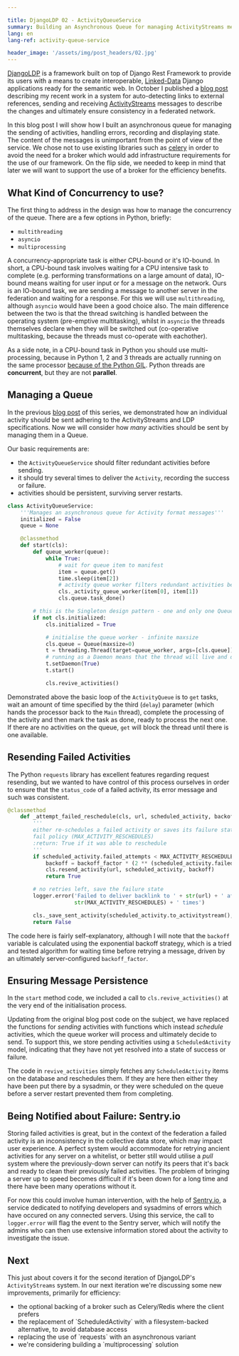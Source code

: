```yaml
---

title: DjangoLDP 02 - ActivityQueueService
summary: Building an Asynchronous Queue for managing ActivityStreams messages in Python
lang: en
lang-ref: activity-queue-service

header_image: '/assets/img/post_headers/02.jpg'
---
```


[DjangoLDP](https://git.startinblox.com/djangoldp-packages/djangoldp) is a framework built on top of Django Rest Framework to provide its users with a means to create interoperable, [Linked-Data](https://www.w3.org/TR/ldp/) Django applications ready for the semantic web. In October I published a [blog post](https://calum.mackervoy.com/en/2020/10/02/backlinks.html) describing my recent work in a system for auto-detecting links to external references, sending and receiving [ActivityStreams](https://www.w3.org/TR/activitystreams-vocabulary/) messages to describe the changes and ultimately ensure consistency in a federated network.

In this blog post I will show how I built an asynchronous queue for managing the sending of activities, handling errors, recording and displaying state. The content of the messages is unimportant from the point of view of the service. We chose not to use existing libraries such as [celery](https://docs.celeryproject.org/en/stable/index.html) in order to avoid the need for a broker which would add infrastructure requirements for the use of our framework. On the flip side, we needed to keep in mind that later we will want to support the use of a broker for the efficiency benefits.

## What Kind of Concurrency to use?

The first thing to address in the design was how to manage the concurrency of the queue. There are a few options in Python, briefly:
* `multithreading`
* `asyncio`
* `multiprocessing`

A concurrency-appropriate task is either CPU-bound or it's IO-bound. In short, a CPU-bound task involves waiting for a CPU intensive task to complete (e.g. performing transformations on a large amount of data), IO-bound means waiting for user input or for a message on the network. Ours is an IO-bound task, we are sending a message to another server in the federation and waiting for a response. For this we will use `multithreading`, although `asyncio` would have been a good choice also. The main difference between the two is that the thread switching is handled between the operating system (pre-emptive multitasking), whilst in `asyncio` the threads themselves declare when they will be switched out (co-operative multitasking, because the threads must co-operate with eachother).

As a side note, in a CPU-bound task in Python you should use multi-processing, because in Python 1, 2 and 3 threads are actually running on the same processor [because of the Python GIL](https://realpython.com/python-gil/). Python threads are **concurrent**, but they are not **parallel**.

## Managing a Queue

In the previous [blog post](https://calum.mackervoy.com/en/2020/10/02/backlinks.html) of this series, we demonstrated how an individual activity should be sent adhering to the ActivityStreams and LDP specifications. Now we will consider how _many_ activities should be sent by managing them in a Queue.

Our basic requirements are:

* the `ActivityQueueService` should filter redundant activities before sending.
* it should try several times to deliver the `Activity`, recording the success or failure.
* activities should be persistent, surviving server restarts.

```python
class ActivityQueueService:
    '''Manages an asynchronous queue for Activity format messages'''
    initialized = False
    queue = None

    @classmethod
    def start(cls):
        def queue_worker(queue):
            while True:
                # wait for queue item to manifest
                item = queue.get()
                time.sleep(item[2])
                # activity queue worker filters redundant activities before sending
                cls._activity_queue_worker(item[0], item[1])
                cls.queue.task_done()

        # this is the Singleton design pattern - one and only one Queue will be running at once
        if not cls.initialized:
            cls.initialized = True

            # initialise the queue worker - infinite maxsize
            cls.queue = Queue(maxsize=0)
            t = threading.Thread(target=queue_worker, args=[cls.queue])
            # running as a Daemon means that the thread will live and die with the Main thread
            t.setDaemon(True)
            t.start()

            cls.revive_activities()
```

Demonstrated above the basic loop of the `ActivityQueue` is to `get` tasks, wait an amount of time specified by the third (`delay`) parameter (which hands the processor back to the `Main` thread), complete the processing of the activity and then mark the task as done, ready to process the next one. If there are no activities on the queue, `get` will block the thread until there is one available.

## Resending Failed Activities

The Python `requests` library has excellent features regarding request resending, but we wanted to have control of this process ourselves in order to ensure that the `status_code` of a failed activity, its error message and such was consistent.

```python
@classmethod
    def _attempt_failed_reschedule(cls, url, scheduled_activity, backoff_factor):
        '''
        either re-schedules a failed activity or saves its failure state, depending on the number of fails and the
        fail policy (MAX_ACTIVITY_RESCHEDULES)
        :return: True if it was able to reschedule
        '''
        if scheduled_activity.failed_attempts < MAX_ACTIVITY_RESCHEDULES:
            backoff = backoff_factor * (2 ** (scheduled_activity.failed_attempts - 1))
            cls.resend_activity(url, scheduled_activity, backoff)
            return True

        # no retries left, save the failure state
        logger.error('Failed to deliver backlink to ' + str(url) + ' after retrying ' +
                     str(MAX_ACTIVITY_RESCHEDULES) + ' times')

        cls._save_sent_activity(scheduled_activity.to_activitystream(), ActivityModel, success=False,    external_id=url, type=scheduled_activity.type, response_code='408')
        return False
```

The code here is fairly self-explanatory, although I will note that the `backoff` variable is calculated using the exponential backoff strategy, which is a tried and tested algorithm for waiting time before retrying a message, driven by an ultimately server-configured `backoff_factor`.

## Ensuring Message Persistence

In the `start` method code, we included a call to `cls.revive_activities()` at the very end of the initialisation process.

Updating from the original blog post code on the subject, we have replaced the functions for _sending_ activities with functions which instead _schedule_ activities, which the queue worker will process and ultimately decide to send. To support this, we store pending activities using a `ScheduledActivity` model, indicating that they have not yet resolved into a state of success or failure.

The code in `revive_activities` simply fetches any `ScheduledActivity` items on the database and reschedules them. If they are here then either they have been put there by a sysadmin, or they were scheduled on the queue before a server restart prevented them from completing.

## Being Notified about Failure: Sentry.io

Storing failed activities is great, but in the context of the federation a failed activity is an inconsistency in the collective data store, which may impact user experience. A perfect system would accommodate for retrying ancient activities for any server on a whitelist, or better still would utilise a _pull_ system where the previously-down server can notify its peers that it's back and ready to clean their previously failed activities. The problem of bringing a server up to speed becomes difficult if it's been down for a long time and there have been many operations without it.

For now this could involve human intervention, with the help of [Sentry.io](https://sentry.io/welcome/), a service dedicated to notifying developers and sysadmins of errors which have occured on any connected servers. Using this service, the call to `logger.error` will flag the event to the Sentry server, which will notify the admins who can then use extensive information stored about the activity to investigate the issue.

## Next

This just about covers it for the second iteration of DjangoLDP's `ActivityStreams` system. In our next iteration we're discussing some new improvements, primarily for efficiency:
<ul>
<li>the optional backing of a broker such as Celery/Redis where the client prefers</li>
<li>the replacement of `ScheduledActivity` with a filesystem-backed alternative, to avoid database access</li>
<li>replacing the use of `requests` with an asynchronous variant</li>
<li>we're considering building a `multiprocessing` solution</li>
</ul>